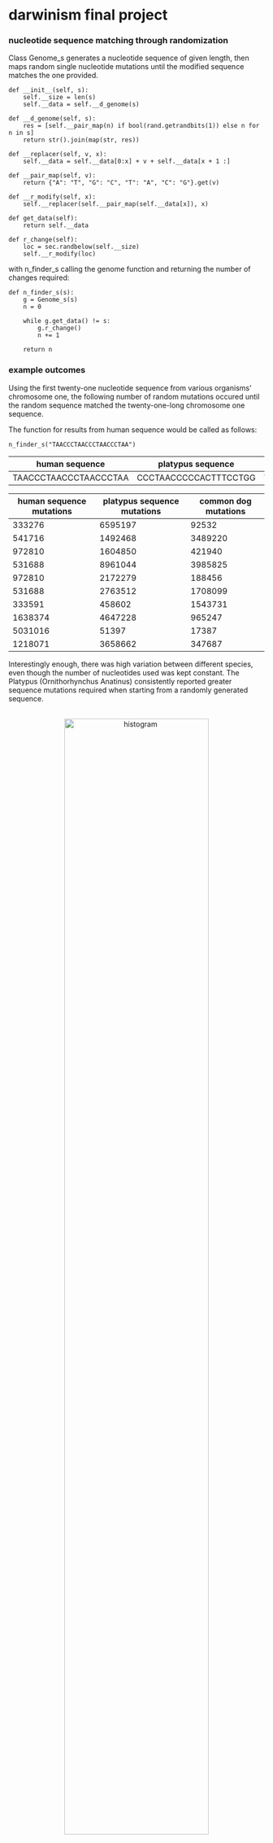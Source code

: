 # darwinism final project
### nucleotide sequence matching through randomization

Class Genome_s generates a nucleotide sequence of given length, then maps random single nucleotide mutations until the modified sequence matches the one provided.

    def __init__(self, s):
        self.__size = len(s)
        self.__data = self.__d_genome(s)

    def __d_genome(self, s):
        res = [self.__pair_map(n) if bool(rand.getrandbits(1)) else n for n in s]
        return str().join(map(str, res))

    def __replacer(self, v, x):
        self.__data = self.__data[0:x] + v + self.__data[x + 1 :]

    def __pair_map(self, v):
        return {"A": "T", "G": "C", "T": "A", "C": "G"}.get(v)

    def __r_modify(self, x):
        self.__replacer(self.__pair_map(self.__data[x]), x)

    def get_data(self):
        return self.__data

    def r_change(self):
        loc = sec.randbelow(self.__size)
        self.__r_modify(loc)
        
with n_finder_s calling the genome function and returning the number of changes required:

    def n_finder_s(s):
        g = Genome_s(s)
        n = 0

        while g.get_data() != s:
            g.r_change()
            n += 1

        return n

### example outcomes

Using the first twenty-one nucleotide sequence from various organisms' chromosome one, the following number of random mutations occured until the random sequence matched the twenty-one-long chromosome one sequence.

The function for results from human sequence would be called as follows:

    n_finder_s("TAACCCTAACCCTAACCCTAA")

| human sequence | platypus sequence | common dog sequence |
| -------------- | ----------------- | -------------------|
| TAACCCTAACCCTAACCCTAA | CCCTAACCCCCACTTTCCTGG | TATGTGAGAAGATAGCTGAAC |

| human sequence mutations | platypus sequence mutations | common dog mutations |
| ------------------------ | --------------------------- | -------------------- |
| 333276  | 6595197 | 92532   |
| 541716  | 1492468 | 3489220 |
| 972810  | 1604850 | 421940  |
| 531688  | 8961044 | 3985825 |
| 972810  | 2172279 | 188456  |
| 531688  | 2763512 | 1708099 |
| 333591  | 458602  | 1543731 |
| 1638374 | 4647228 | 965247  |
| 5031016 | 51397   | 17387   |
| 1218071 | 3658662 | 347687  |

Interestingly enough, there was high variation between different species, even though the number of nucleotides used was kept constant. The Platypus (Ornithorhynchus Anatinus) consistently reported greater sequence mutations required when starting from a randomly generated sequence.

<p align="center">
<br>
<img src="updated_histogram.png" alt="histogram" width="75%"/>
</p>

### academic references

Although our program demonstrates (in a very abstract manner) that the number of possible nucleotide variations is incredibly high single change mutations between species are highly variable, the results are not necessarily applicable to reality. Although we originally had insertions and deletions in our program, the run-time of the function was incredibly high (beyond an easily returnable value) because the length of the modified sequence would take too long to equal the specified organismic sequence.

In *Natural Selection and the Concept of a Protein Space*, John Maynard Smith discusses how "functional proteins must form a continuous network which can be traversed by unit mutational steps without passing through nonfunctional intermediates." So, even though it may take a few hundred thousand random changes to produce a portion of the human genome from a random sequence, each of those changes certainly did not produce functional organisms along the way.

However, according to Carneiro and Hartl in *Adaptive landscapes and protein evolution*, Smith's protein space is limited in that "it is usually unknown whether altering a particular amino acid in a protein results in a change in fitness that is beneficial, neutral, or deleterious, hence it is unclear which amino acid replacements are allowed." As such, even though there is a near-infinite amount of nucleotide changes which could take place, which ones produce fitness changes is not easily calculated.

This idea is exemplified in the diagram below, in which two possible amino acids and the respective organismic fitness as a result of their combinations is presented. The height of each cube is "proportional to the fitness of organisms having mutant proteins with combinations of two variant amino acids."

<p align="center">
<br>
<img src="hartl.jpg" alt="hartl" width="75%"/>
</p>

Carneiro and Hartl build upon the earlier works of Wright in *The roles of mutation, inbreeding, cross-breeding and selection in evolution.* Specifically, the various possible routes in which a certain genetic sequence can develop is mapped below, whereby the figure below shows the cimbinations in the cases of 2 to 5 paired allelomorphs.

<p align="center">
<br>
<img src="wright.png" alt="wright" width="40%"/>
</p>

Wright provides multiple hypotheses for the reason of certain paths being pursued in nature. One possibility is that "a particular combination gives maximum adaptation and that the adaptiveness of the other combinations falls off more or less regularly according to the number of removes." As our script is entirely randomized, the nucleotide changes are not proportional to the actual number which would be found in a natural pathway.

An additional factor to account for is the extent to which functional proteins can arise from each sequence in the pathway. For example, of the instances run above, how many of the one-million-long pathways was composed of fully functional sequences? Even though only twenty-one nucleotides were used, the seven amino acids encoded may be highly variant according to the standard genetic code, including such possibilites as stop codons. Additionally, frame shift mutations, such as insertions or deletions, could produce drastically different outcomes. 

This idea is further explored in *Functional proteins from a random-sequence library*, where Keefe and Szostak analyze "how frequently functional, or even folded, proteins occur in collections of random sequences" using *in vitro* selection of messenger RNA displayed proteins. Their pre-generated DNA library "encodes proteins with 80 contiguous random amino acids" which are then mutated to see how many successive proteins are functional. Their conclusion, which is highly relevant to our project, is that "functional proteins are sufficiently common in protein sequence space (roughly 1 in 10^11)."

Slight modification to our project (as shown below) allows for the evolutionary pathway to be viewed.

    while g.get_data() != s:
        g.r_change()
        print(g.get_data())
        n += 1

Starting with the randomly generated sequence of CCTTCT, the following changes occured in order to reach GCTAGT. Insertions and deletions were removed from the code in order to heavily reduce the length of the pathway:

| CCTTCT |  CCATCT |  CGATCT | CCATCT | CCTTCT | CGTTCT |  CGATCT |
| ------ | ------ | ------ | ------ | ------ | ------ | ------ |

and then seven more:

| CGATGT|  CGAAGT|  CGAACT|  GGAACT | GCAACT | GCTACT | GCTAGT |
| ------ | ------ | ------ | ------ | ------ | ------ | ------ |

Further exploration of academic literature pertinent to the subject provides the topic of directed evolution, which, as is explored by Romero and Arnold in *Exploring protein fitness landscapes by directed evolution*, "circumvents our profound ignorance of how a protein's sequence encodes its function by using iterative rounds of random mutation and artificial selection to discover new and useful proteins." As such, our program provides a reduced sample of this hypothesis, where with additional analysis, the usefulness of each successive repetition of protein sequences could be found. However, as stated before, the deleterious nature of many mutations is not accounted for in our program, although due to this fact "most paths end downhill, with inactive proteins, rather than uphill at more-fit sequences." To produce a pathway of exclusively positive-fit mutations would be much more complicated and require sequencing of the entire genome. 

An additional viewpoint on this subject, and a perhaps fitting conclusion to this analysis, is provided by DePristo, Weinreich, and Hartl in *Missense meanderings in sequence space: a biophysical view of protein evolution*. For, in the way that there are many possible effects of mutations in the genetic sequence, both in *cis* and *trans* configurations such that other locations on a chromosome may additionally be impacted, "mutations simultaneously affect function, stability, aggregation and degradation." For these reasons, "mutations might be selectively beneficial on some genetic backgrounds and deleterious on others."

Because of the manner in that "proteins tolerate only narrow ranges of stability, aggregation propensity and degradation rate," many of the mutations in our sequences would cause the total elimination of that pathway. Insertions and deletions can produce dramatic reading frame shifts, and the subsequent changes in proteins would be highly detrimental to genetic development. Therefore, our program provides only an abstract idea of evolutionary pathways in the production of functional genetic sequences, as most nucleotide sequence mutations are deleterious and harmful.
